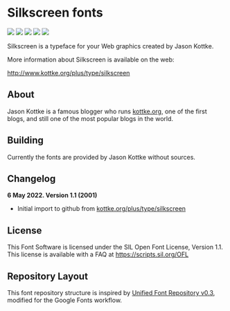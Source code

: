 # Silkscreen fonts

[![][Fontbakery]](https://googlefonts.github.io/silkscreen/fontbakery/fontbakery-report.html)
[![][Universal]](https://googlefonts.github.io/silkscreen/fontbakery/fontbakery-report.html)
[![][GF Profile]](https://googlefonts.github.io/silkscreen/fontbakery/fontbakery-report.html)
[![][Outline Correctness]](https://googlefonts.github.io/silkscreen/fontbakery/fontbakery-report.html)
[![][Shaping]](https://googlefonts.github.io/silkscreen/fontbakery/fontbakery-report.html)

[Fontbakery]: https://img.shields.io/endpoint?url=https%3A%2F%2Fraw.githubusercontent.com%2Fgooglefonts%2Fsilkscreen%2Fgh-pages%2Fbadges%2Foverall.json
[GF Profile]: https://img.shields.io/endpoint?url=https%3A%2F%2Fraw.githubusercontent.com%2Fgooglefonts%2Fsilkscreen%2Fgh-pages%2Fbadges%2FGoogleFonts.json
[Outline Correctness]: https://img.shields.io/endpoint?url=https%3A%2F%2Fraw.githubusercontent.com%2Fgooglefonts%2Fsilkscreen%2Fgh-pages%2Fbadges%2FOutlineCorrectnessChecks.json
[Shaping]: https://img.shields.io/endpoint?url=https%3A%2F%2Fraw.githubusercontent.com%2Fgooglefonts%2Fsilkscreen%2Fgh-pages%2Fbadges%2FShapingChecks.json
[Universal]: https://img.shields.io/endpoint?url=https%3A%2F%2Fraw.githubusercontent.com%2Fgooglefonts%2Fsilkscreen%2Fgh-pages%2Fbadges%2FUniversal.json

Silkscreen is a typeface for your Web graphics created by Jason Kottke.

More information about Silkscreen is available on the web:

<http://www.kottke.org/plus/type/silkscreen>

## About

Jason Kottke is a famous blogger who runs [kottke.org](https://kottke.org), one of the first blogs, and still one of the most popular blogs in the world.

## Building

Currently the fonts are provided by Jason Kottke without sources.

## Changelog

**6 May 2022. Version 1.1 (2001)**
- Initial import to github from [kottke.org/plus/type/silkscreen](https://kottke.org/plus/type/silkscreen)

## License

This Font Software is licensed under the SIL Open Font License, Version 1.1.
This license is available with a FAQ at
https://scripts.sil.org/OFL

## Repository Layout

This font repository structure is inspired by [Unified Font Repository v0.3](https://github.com/unified-font-repository/Unified-Font-Repository), modified for the Google Fonts workflow.
